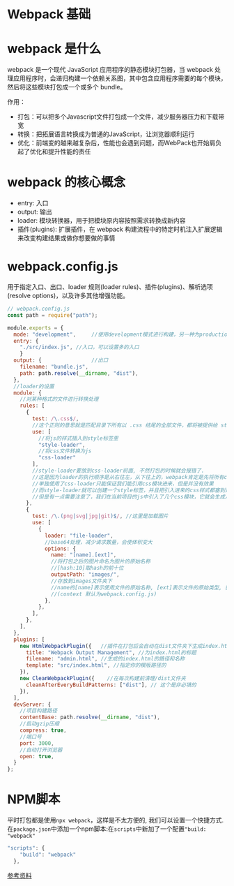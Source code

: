 # Webpack 基础

# webpack 是什么

webpack 是一个现代 JavaScript 应用程序的静态模块打包器，当 webpack 处理应用程序时，会递归构建一个依赖关系图，其中包含应用程序需要的每个模块，然后将这些模块打包成一个或多个 bundle。 

作用：  
- 打包：可以把多个Javascript文件打包成一个文件，减少服务器压力和下载带宽
- 转换：把拓展语言转换成为普通的JavaScript，让浏览器顺利运行
- 优化：前端变的越来越复杂后，性能也会遇到问题，而WebPack也开始肩负起了优化和提升性能的责任

# webpack 的核心概念

- entry: 入口
- output: 输出
- loader: 模块转换器，用于把模块原内容按照需求转换成新内容
- 插件(plugins): 扩展插件，在 webpack 构建流程中的特定时机注入扩展逻辑来改变构建结果或做你想要做的事情

# webpack.config.js

用于指定入口、出口、loader 规则(loader rules)、插件(plugins)、解析选项(resolve options)，以及许多其他增强功能。

```js
// webpack.config.js
const path = require("path");

module.exports = {
  mode: "development",     //使用development模式进行构建，另一种为production模式，后者出口文件会简洁许多
  entry: {
    "./src/index.js", //入口，可以设置多的入口
    }
  output: {                //出口 
    filename: "bundle.js",
    path: path.resolve(__dirname, "dist"),
  },
  //loader的设置
  module: {   
    //对某种格式的文件进行转换处理
    rules: [
      {
        test: /\.css$/, 
        //这个正则的意思就是匹配目录下所有以 .css 结尾的全部文件，都将被提供给 style-loader 和 css-loader   
        use: [
          //将js的样式插入到style标签里
          "style-loader", 
          //将css文件转换为js
          "css-loader"
        ],  
        //style-loader要放到css-loader前面, 不然打包的时候就会报错了.
        //这是因为loader的执行顺序是从右往左，从下往上的，webpack肯定是先将所有css模块依赖解析完得到计算结果再创建style标签。因此应该把style-loader放在css-loader的前面。
        //单独使用了css-loader只能保证我们能引用css模块进来，但是并没有效果
        //而style-loader就可以创建一个style标签，并且把引入进来的css样式都塞到这个标签里
        //但是有一点需要注意了，我们在当前项目的js中引入了几个css模块，它就会生成几个style标签
      },
      {
        test: /\.(png|svg|jpg|git)$/, //这里是加载图片
        use: [
          {
            loader: "file-loader",
            //base64处理，减少请求数量，会使体积变大
            options: {
              name: "[name].[ext]", 
              //将打包之后的图片命名为图片的原始名称
              //[hash:10]取hash的前十位
              outputPath: "images/", 
              //存放到images文件夹下
              //name的[name]表示使用文件的原始名称, [ext]表示文件的原始类型, [hash]表示以哈希值命名, [path]表示资源相对于context的路径.
              //(context 默认为webpack.config.js)
            },
          },
        ],
      },
    ],
  },
  plugins: [
    new HtmlWebpackPlugin({   //插件在打包后会自动在dist文件夹下生成index.html, 而且还会帮我们把输出的js都引入进去
      title: "Webpack Output Management", //为index.html的标题
      filename: "admin.html", //生成的index.html的路径和名称
      template: "src/index.html", //指定你的模版路径的
    }),
    new CleanWebpackPlugin({    //在每次构建前清理/dist文件夹
      cleanAfterEveryBuildPatterns: ["dist"], // 这个是非必填的
    }),
  ],
  devServer: {
    //项目构建路径
    contentBase: path.resolve(__dirname, "dist"),
    //启动gzip压缩
    compress: true,
    //端口号
    port: 3000,
    //自动打开浏览器 
    open: true,
  }
};
```

# NPM脚本

平时打包都是使用`npx webpack`，这样是不太方便的, 我们可以设置一个快捷方式. 在`package.json`中添加一个npm脚本:在`scripts`中新加了一个配置`"build: "webpack"`

```js
"scripts": {
    "build": "webpack"
  },
```

[参考资料](https://juejin.im/post/5e9ada576fb9a03c391300a1#heading-26)
